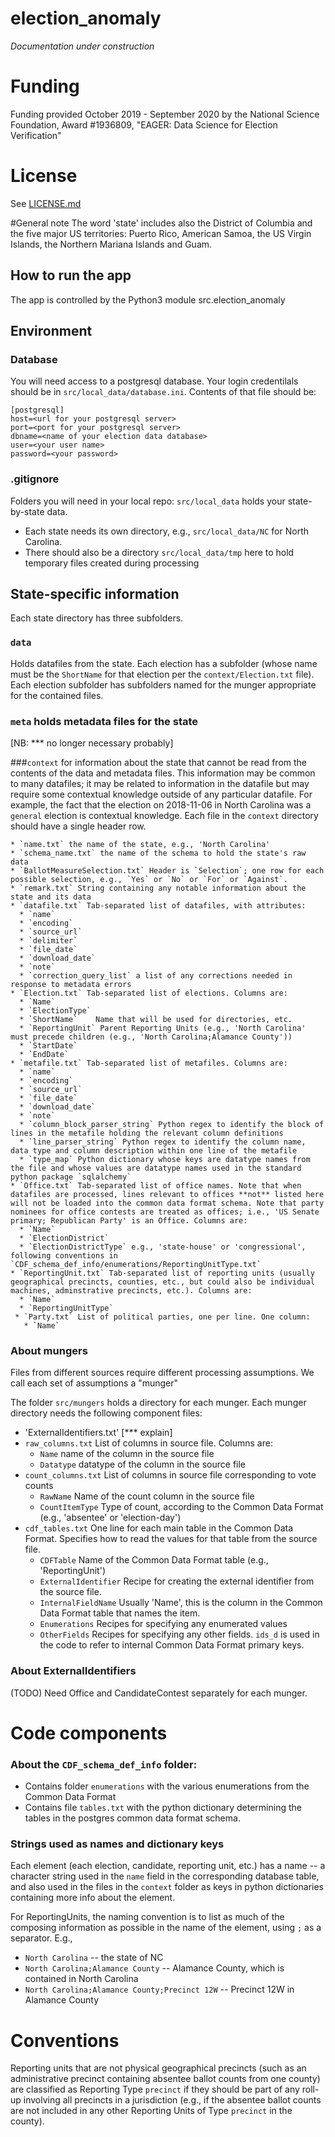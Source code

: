 # election_anomaly
_Documentation under construction_

# Funding
Funding provided October 2019 - September 2020 by the National Science Foundation, Award #1936809, "EAGER: Data Science for Election Verification" 

# License
See [LICENSE.md](./LICENSE.md)

#General note
 The word 'state' includes also the District of Columbia and the five major US territories: Puerto Rico, American Samoa, the US Virgin Islands, the Northern Mariana Islands and Guam.

## How to run the app
The app is controlled by the Python3 module src.election_anomaly

## Environment
### Database
You will need access to a postgresql database. Your login credentilals should be in `src/local_data/database.ini`. Contents of that file should be:

```
[postgresql]
host=<url for your postgresql server>
port=<port for your postgresql server>
dbname=<name of your election data database>
user=<your user name>
password=<your password>
```


### .gitignore
Folders you will need in your local repo:
`src/local_data` holds your state-by-state data. 
 * Each state needs its own directory, e.g., `src/local_data/NC` for North Carolina. 
 * There should also be a directory `src/local_data/tmp` here to hold temporary files created during processing 

## State-specific information
Each state directory has three subfolders.

### `data`
Holds datafiles from the state. Each election has a subfolder (whose name must be the `ShortName` for that election per the `context/Election.txt` file). Each election subfolder has subfolders named for the munger appropriate for the contained files.
  
### `meta` holds metadata files for the state
[NB: *** no longer necessary probably]

###`context` for information about the state that cannot be read from the contents of the data and metadata files. 
This information may be common to many datafiles; it may be related to information in the datafile but may require some contextual knowledge outside of any particular datafile. For example, the fact that the election on 2018-11-06 in North Carolina was a `general` election is contextual knowledge. Each file in the `context` directory should have a single header row.

    * `name.txt` the name of the state, e.g., 'North Carolina'
    * `schema_name.txt` the name of the schema to hold the state's raw data
    * `BallotMeasureSelection.txt` Header is `Selection`; one row for each possible selection, e.g., `Yes` or `No` or `For` or `Against`. 
    * `remark.txt` String containing any notable information about the state and its data
    * `datafile.txt` Tab-separated list of datafiles, with attributes:
      * `name`
      * `encoding`
      * `source_url`
      * `delimiter`
      * `file_date`
      * `download_date`
      * `note`
      * `correction_query_list` a list of any corrections needed in response to metadata errors
    * `Election.txt` Tab-separated list of elections. Columns are:
      * `Name`
      * `ElectionType`
      * `ShortName`    Name that will be used for directories, etc.
      * `ReportingUnit` Parent Reporting Units (e.g., 'North Carolina' must precede children (e.g., 'North Carolina;Alamance County'))
      * `StartDate`
      * `EndDate`
    * `metafile.txt` Tab-separated list of metafiles. Columns are:
      * `name`
      * `encoding`
      * `source_url`
      * `file_date`
      * `download_date`
      * `note`
      * `column_block_parser_string` Python regex to identify the block of lines in the metafile holding the relevant column definitions
      * `line_parser_string` Python regex to identify the column name, data type and column description within one line of the metafile
      * `type_map` Python dictionary whose keys are datatype names from the file and whose values are datatype names used in the standard python package `sqlalchemy`
    * `Office.txt` Tab-separated list of office names. Note that when datafiles are processed, lines relevant to offices **not** listed here will not be loaded into the common data format schema. Note that party nominees for office contests are treated as offices; i.e., 'US Senate primary; Republican Party' is an Office. Columns are:
      * `Name`
      * `ElectionDistrict`
      * `ElectionDistrictType` e.g., 'state-house' or 'congressional', following conventions in `CDF_schema_def_info/enumerations/ReportingUnitType.txt`
    * `ReportingUnit.txt` Tab-separated list of reporting units (usually geographical precincts, counties, etc., but could also be individual machines, adminstrative precincts, etc.). Columns are:
      * `Name`
      * `ReportingUnitType`
     * `Party.txt` List of political parties, one per line. One column:
       * `Name`

### About mungers
Files from different sources require different processing assumptions. We call each set of assumptions a "munger"

The folder `src/mungers` holds a directory for each munger. Each munger directory needs the following component files:
 * 'ExternalIdentifiers.txt' [*** explain]
 * `raw_columns.txt` List of columns in source file. Columns are:
    * `Name` name of the column in the source file
    * `Datatype` datatype of the column in the source file
 * `count_columns.txt` List of columns in source file corresponding to vote counts
    * `RawName` Name of the count column in the source file
    * `CountItemType` Type of count, according to the Common Data Format (e.g., 'absentee' or 'election-day')
 * `cdf_tables.txt` One line for each main table in the Common Data Format. Specifies how to read the values for that table from the source file.
    * `CDFTable` Name of the Common Data Format table (e.g., 'ReportingUnit')
    * `ExternalIdentifier` Recipe for creating the external identifier from the source file. 
    * `InternalFieldName` Usually 'Name', this is the column in the Common Data Format table that names the item.
    * `Enumerations` Recipes for specifying any enumerated values
    * `OtherFields` Recipes for specifying any other fields. `ids_d` is used in the code to refer to internal Common Data Format primary keys.


### About ExternalIdentifiers
(TODO)
Need Office and  CandidateContest separately for each munger. 

# Code components

### About the `CDF_schema_def_info` folder:
 - Contains folder `enumerations` with the various enumerations from the Common Data Format
 - Contains file `tables.txt` with the python dictionary determining the tables in the postgres common data format schema.


### Strings used as names and dictionary keys
Each element (each election, candidate, reporting unit, etc.) has a name -- a character string used in the `name` field in the corresponding database table, and also used in the files in the `context`  folder as keys in python dictionaries containing more info about the element. 

For ReportingUnits, the naming convention is to list as much of the composing information as possible in the name of the element, using `;` as a separator. E.g., 
 * `North Carolina` -- the state of NC
 * `North Carolina;Alamance County` -- Alamance County, which is contained in North Carolina
 * `North Carolina;Alamance County;Precinct 12W` -- Precinct 12W in Alamance County

# Conventions
Reporting units that are not physical geographical precincts (such as an administrative precinct containing absentee ballot counts from one county) are classified as Reporting Type `precinct` if they should be part of any roll-up involving all precincts in a jurisdiction (e.g., if the absentee ballot counts are not included in any other Reporting Units of Type `precinct` in the county).